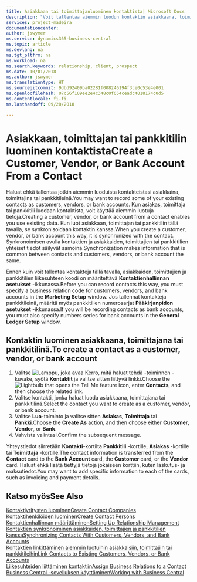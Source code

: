 ```yaml
---
title: Asiakkaan tai toimittajanluominen kontaktista| Microsoft Docs
description: "Voit tallentaa aiemmin luodun kontaktin asiakkaana, toimittajana tai pankkitilinä käyttämällä aiemmin luotuja tietoja ja määrittämällä liikesuhteen."
services: project-madeira
documentationcenter: 
author: jswymer
ms.service: dynamics365-business-central
ms.topic: article
ms.devlang: na
ms.tgt_pltfrm: na
ms.workload: na
ms.search.keywords: relationship, client, prospect
ms.date: 10/01/2018
ms.author: jswymer
ms.translationtype: HT
ms.sourcegitcommit: 9dbd92409ba02281f008246194f3ce0c53e4e001
ms.openlocfilehash: 07c56f109ee2e4c348c0f654ceadc4018174c0d5
ms.contentlocale: fi-fi
ms.lasthandoff: 09/28/2018

---
```

# <a name="create-a-customer-vendor-or-bank-account-from-a-contact"></a><span data-ttu-id="f4850-103">Asiakkaan, toimittajan tai pankkitilin luominen kontaktista</span><span class="sxs-lookup"><span data-stu-id="f4850-103">Create a Customer, Vendor, or Bank Account From a Contact</span></span>
<span data-ttu-id="f4850-104">Haluat ehkä tallentaa jotkin aiemmin luoduista kontakteistasi asiakkaina, toimittajina tai pankkitileinä.</span><span class="sxs-lookup"><span data-stu-id="f4850-104">You may want to record some of your existing contacts as customers, vendors, or bank accounts.</span></span> <span data-ttu-id="f4850-105">Kun asiakas, toimittaja tai pankkitili luodaan kontaktista, voit käyttää aiemmin luotuja tietoja.</span><span class="sxs-lookup"><span data-stu-id="f4850-105">Creating a customer, vendor, or bank account from a contact enables you use existing data.</span></span> <span data-ttu-id="f4850-106">Kun luot asiakkaan, toimittajan tai pankkitilin tällä tavalla, se synkronisoidaan kontaktin kanssa.</span><span class="sxs-lookup"><span data-stu-id="f4850-106">When you create a customer, vendor, or bank account this way, it is synchronized with the contact.</span></span> <span data-ttu-id="f4850-107">Synkronoimisen avulla kontaktien ja asiakkaiden, toimittajien tai pankkitilien yhteiset tiedot säilyvät samoina.</span><span class="sxs-lookup"><span data-stu-id="f4850-107">Synchronization makes information that is common between contacts and customers, vendors, or bank account the same.</span></span>

<span data-ttu-id="f4850-108">Ennen kuin voit tallentaa kontakteja tällä tavalla, asiakkaiden, toimittajien ja pankkitilien liikesuhteen koodi on määritettävä **Kontaktienhallinnan asetukset** -ikkunassa.</span><span class="sxs-lookup"><span data-stu-id="f4850-108">Before you can record contacts this way, you must specify a business relation code for customers, vendors, and bank accounts in the **Marketing Setup** window.</span></span> <span data-ttu-id="f4850-109">Jos tallennat kontakteja pankkitileinä, määritä myös pankkitilien numerosarjat **Pääkirjanpidon asetukset** -ikkunassa.</span><span class="sxs-lookup"><span data-stu-id="f4850-109">If you will be recording contacts as bank accounts, you must also specify numbers series for bank accounts in the **General Ledger Setup** window.</span></span>

## <a name="to-create-a-contact-as-a-customer-vendor-or-bank-account"></a><span data-ttu-id="f4850-110">Kontaktin luominen asiakkaana, toimittajana tai pankkitilinä.</span><span class="sxs-lookup"><span data-stu-id="f4850-110">To create a contact as a customer, vendor, or bank account</span></span>
1. <span data-ttu-id="f4850-111">Valitse ![Lamppu, joka avaa Kerro, mitä haluat tehdä -toiminnon](media/ui-search/search_small.png "Kerro, mitä haluat tehdä") -kuvake, syötä **Kontaktit** ja valitse sitten liittyvä linkki.</span><span class="sxs-lookup"><span data-stu-id="f4850-111">Choose the ![Lightbulb that opens the Tell Me feature](media/ui-search/search_small.png "Tell me what you want to do") icon, enter **Contacts**, and then choose the related link.</span></span>
2. <span data-ttu-id="f4850-112">Valitse kontakti, jonka haluat luoda asiakkaana, toimittajana tai pankkitilinä.</span><span class="sxs-lookup"><span data-stu-id="f4850-112">Select the contact you want to create as a customer, vendor, or bank account.</span></span>
3. <span data-ttu-id="f4850-113">Valitse **Luo**-toiminto ja valitse sitten **Asiakas**, **Toimittaja** tai **Pankki**.</span><span class="sxs-lookup"><span data-stu-id="f4850-113">Choose the **Create As** action, and then choose either **Customer**, **Vendor**, or **Bank**.</span></span>
4. <span data-ttu-id="f4850-114">Vahvista valintasi.</span><span class="sxs-lookup"><span data-stu-id="f4850-114">Confirm the subsequent message.</span></span>

<span data-ttu-id="f4850-115">Yhteystiedot siirretään **Kontakti**-kortilta **Pankkitili** -kortille, **Asiakas** -kortille tai **Toimittaja** -kortille.</span><span class="sxs-lookup"><span data-stu-id="f4850-115">The contact information is transferred from the **Contact** card to the **Bank Account** card, the **Customer** card, or the **Vendor** card.</span></span> <span data-ttu-id="f4850-116">Haluat ehkä lisätä tiettyjä tietoja jokaiseen korttiin, kuten laskutus- ja maksutiedot.</span><span class="sxs-lookup"><span data-stu-id="f4850-116">You may want to add specific information to each of the cards, such as invoicing and payment details.</span></span>

## <a name="see-also"></a><span data-ttu-id="f4850-117">Katso myös</span><span class="sxs-lookup"><span data-stu-id="f4850-117">See Also</span></span>
[<span data-ttu-id="f4850-118">Kontaktiyritysten luominen</span><span class="sxs-lookup"><span data-stu-id="f4850-118">Create Contact Companies</span></span>](marketing-create-contact-companies.md)  
[<span data-ttu-id="f4850-119">Kontaktihenkilöiden luominen</span><span class="sxs-lookup"><span data-stu-id="f4850-119">Create Contact Persons</span></span>](marketing-create-contact-persons.md)  
[<span data-ttu-id="f4850-120">Kontaktienhallinnan määrittäminen</span><span class="sxs-lookup"><span data-stu-id="f4850-120">Setting Up Relationship Management</span></span>](marketing-setup-marketing.md)  
[<span data-ttu-id="f4850-121">Kontaktien synkronoiminen asiakkaiden, toimittajien ja pankkitilien kanssa</span><span class="sxs-lookup"><span data-stu-id="f4850-121">Synchronizing Contacts With Customers, Vendors, and Bank Accounts</span></span>](marketing-synchronize-contacts-customers-vendors-bank-accounts.md)  
[<span data-ttu-id="f4850-122">Kontaktien linkittäminen aiemmin luotuihin asiakkaisiin, toimittajiin tai pankkitileihin</span><span class="sxs-lookup"><span data-stu-id="f4850-122">Link Contacts to Existing Customers, Vendors, or Bank Accounts</span></span>](marketing-how-link-contact.md)  
[<span data-ttu-id="f4850-123">Liikesuhteiden liittäminen kontaktiin</span><span class="sxs-lookup"><span data-stu-id="f4850-123">Assign Business Relations to a Contact</span></span>](marketing-business-relations.md#AssignBusRelContact)  
[<span data-ttu-id="f4850-124">Business Central -sovelluksen käyttäminen</span><span class="sxs-lookup"><span data-stu-id="f4850-124">Working with Business Central</span></span>](ui-work-product.md)

